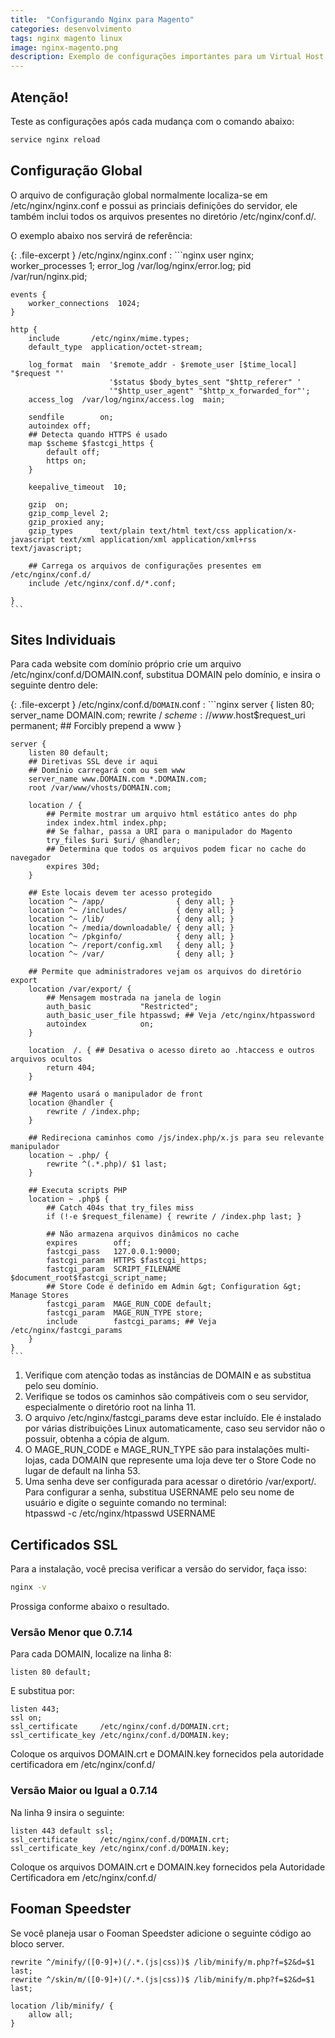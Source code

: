 ```yaml
---
title:  "Configurando Nginx para Magento"
categories: desenvolvimento
tags: nginx magento linux
image: nginx-magento.png
description: Exemplo de configurações importantes para um Virtual Host rodando Magento.
---
```


## Atenção!

Teste as configurações após cada mudança com o comando abaixo:

```sh
service nginx reload
```

## Configuração Global

O arquivo de configuração global normalmente localiza-se em /etc/nginx/nginx.conf e possui as princiais definições do servidor, ele também inclui todos os arquivos presentes no diretório /etc/nginx/conf.d/.

O exemplo abaixo nos servirá de referência:

{: .file-excerpt }
/etc/nginx/nginx.conf
:   ```nginx
    user nginx;
    worker_processes  1;
    error_log         /var/log/nginx/error.log;
    pid               /var/run/nginx.pid;

    events {
        worker_connections  1024;
    }

    http {
        include       /etc/nginx/mime.types;
        default_type  application/octet-stream;

        log_format  main  '$remote_addr - $remote_user [$time_local] "$request "'
                          '$status $body_bytes_sent "$http_referer" '
                          '"$http_user_agent" "$http_x_forwarded_for"';
        access_log  /var/log/nginx/access.log  main;

        sendfile        on;
        autoindex off;
        ## Detecta quando HTTPS é usado
        map $scheme $fastcgi_https {
            default off;
            https on;
        }

        keepalive_timeout  10;

        gzip  on;
        gzip_comp_level 2;
        gzip_proxied any;
        gzip_types      text/plain text/html text/css application/x-javascript text/xml application/xml application/xml+rss text/javascript;

        ## Carrega os arquivos de configurações presentes em /etc/nginx/conf.d/
        include /etc/nginx/conf.d/*.conf;

    }
    ```

## Sites Individuais

Para cada website com domínio próprio crie um arquivo /etc/nginx/conf.d/DOMAIN.conf, substitua DOMAIN pelo domínio, e insira o seguinte dentro dele:

{: .file-excerpt }
/etc/nginx/conf.d/`DOMAIN`.conf
:   ```nginx
    server {
        listen 80;
        server_name DOMAIN.com;
        rewrite / $scheme://www.$host$request_uri permanent; ## Forcibly prepend a www
    }

    server {
        listen 80 default;
        ## Diretivas SSL deve ir aqui
        ## Domínio carregará com ou sem www
        server_name www.DOMAIN.com *.DOMAIN.com;
        root /var/www/vhosts/DOMAIN.com;

        location / {
            ## Permite mostrar um arquivo html estático antes do php
            index index.html index.php;
            ## Se falhar, passa a URI para o manipulador do Magento
            try_files $uri $uri/ @handler;
            ## Determina que todos os arquivos podem ficar no cache do navegador
            expires 30d;
        }

        ## Este locais devem ter acesso protegido
        location ^~ /app/                { deny all; }
        location ^~ /includes/           { deny all; }
        location ^~ /lib/                { deny all; }
        location ^~ /media/downloadable/ { deny all; }
        location ^~ /pkginfo/            { deny all; }
        location ^~ /report/config.xml   { deny all; }
        location ^~ /var/                { deny all; }

        ## Permite que administradores vejam os arquivos do diretório export
        location /var/export/ {
            ## Mensagem mostrada na janela de login
            auth_basic           "Restricted";
            auth_basic_user_file htpasswd; ## Veja /etc/nginx/htpassword
            autoindex            on;
        }

        location  /. { ## Desativa o acesso direto ao .htaccess e outros arquivos ocultos
            return 404;
        }

        ## Magento usará o manipulador de front
        location @handler {
            rewrite / /index.php;
        }

        ## Redireciona caminhos como /js/index.php/x.js para seu relevante manipulador
        location ~ .php/ {
            rewrite ^(.*.php)/ $1 last;
        }

        ## Executa scripts PHP
        location ~ .php$ {
            ## Catch 404s that try_files miss
            if (!-e $request_filename) { rewrite / /index.php last; }

            ## Não armazena arquivos dinâmicos no cache
            expires        off;
            fastcgi_pass   127.0.0.1:9000;
            fastcgi_param  HTTPS $fastcgi_https;
            fastcgi_param  SCRIPT_FILENAME  $document_root$fastcgi_script_name;
            ## Store Code é definido em Admin &gt; Configuration &gt; Manage Stores
            fastcgi_param  MAGE_RUN_CODE default;
            fastcgi_param  MAGE_RUN_TYPE store;
            include        fastcgi_params; ## Veja /etc/nginx/fastcgi_params
        }
    }
    ```

1. Verifique com atenção todas as instâncias de DOMAIN e as substitua pelo seu domínio.
2. Verifique se todos os caminhos são compátiveis com o seu servidor, especialmente o diretório root na linha 11.
3. O arquivo /etc/nginx/fastcgi_params deve estar incluído. Ele é instalado por várias distribuições Linux automaticamente, caso seu servidor não o possuir, obtenha a cópia de algum.
4. O MAGE_RUN_CODE e MAGE_RUN_TYPE são para instalações multi-lojas, cada DOMAIN que represente uma loja deve ter o Store Code no lugar de default na linha 53.
5. Uma senha deve ser configurada para acessar o diretório /var/export/. Para configurar a senha, substitua USERNAME pelo seu nome de usuário e digite o seguinte comando no terminal:
		<br> htpasswd -c /etc/nginx/htpasswd USERNAME

## Certificados SSL

Para a instalação, você precisa verificar a versão do servidor, faça isso:

```sh
nginx -v
```

Prossiga conforme abaixo o resultado.

### Versão Menor que 0.7.14

Para cada DOMAIN, localize na linha 8:

```nginx
listen 80 default;
```

E substitua por:

```nginx
listen 443;
ssl on;
ssl_certificate     /etc/nginx/conf.d/DOMAIN.crt;
ssl_certificate_key /etc/nginx/conf.d/DOMAIN.key;
```

Coloque os arquivos DOMAIN.crt e DOMAIN.key fornecidos pela autoridade certificadora em /etc/nginx/conf.d/

### Versão Maior ou Igual a 0.7.14

Na linha 9 insira o seguinte:

```nginx
listen 443 default ssl;
ssl_certificate     /etc/nginx/conf.d/DOMAIN.crt;
ssl_certificate_key /etc/nginx/conf.d/DOMAIN.key;
```

Coloque os arquivos DOMAIN.crt e DOMAIN.key fornecidos pela Autoridade Certificadora em /etc/nginx/conf.d/

## Fooman Speedster

Se você planeja usar o Fooman Speedster adicione o seguinte código ao bloco server.

```nginx
rewrite ^/minify/([0-9]+)(/.*.(js|css))$ /lib/minify/m.php?f=$2&d=$1 last;
rewrite ^/skin/m/([0-9]+)(/.*.(js|css))$ /lib/minify/m.php?f=$2&d=$1 last;

location /lib/minify/ {
    allow all;
}
```
